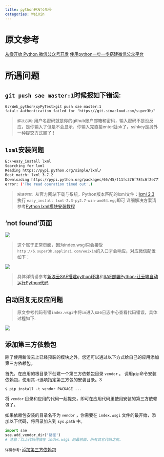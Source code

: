 ```yaml
---
title: python开发公众号
categories: WeiXin
---
```


# 原文参考
[从零开始 Python 微信公众号开发](http://www.tuicool.com/articles/36nyU3b)
[使用python一步一步搭建微信公众平台](https://my.oschina.net/yangyanxing/blog/159215)

# 所遇问题
##  `git push sae master:1`时候报如下错误:
``` shell
G:\Web_python\xyPyTest>git push sae master:1
fatal: Authentication failed for 'https://git.sinacloud.com/super3h/'
```
> `解决方案:`用户名密码就是你的github账户邮箱和密码，输入密码不是没反应，是你输入了但是不会显示，你输入完直接enter就ok了，sshkey是另外一种提交方式罢了！

## `lxml`安装问题
``` bash
E:\>easy_install lxml
Searching for lxml
Reading https://pypi.python.org/simple/lxml/
Best match: lxml 3.7.2
Downloading https://pypi.python.org/packages/66/45/f11fc376f784c6f2e77ffc7a9d02374ff3ceb07ede8c56f918939409577c/lxml-3.7.2.tar.gz#md5=8dcf8d6c692b7aed9370f7462ff09935
error: ('The read operation timed out',)
```
> `解决方案:`
> 从官方网站下载与系统，Python版本匹配的lxml文件：[lxml 2.3](http://pypi.python.org/pypi/lxml/2.3/)
> 执行 `easy_install lxml-2.3-py2.7-win-amd64.egg`即可
> 详细解决方案请参考[Python lxml模块安装教程](http://www.jb51.net/article/67125.htm)

## ‘not found’页面
![](WeiXin-Python/1.png)
> 这个属于正常页面，因为index.wsgi只会接受`http://6.super3h.applinzi.com/weixin`的入口才会响应，对应微信配置如下：

![](WeiXin-Python/2.png)
> 具体详情请参考[新浪云SAE搭建python环境](http://www.cnblogs.com/yym2013/p/5962208.html)和[SAE部署Python-让云端自动运行Python代码](http://blog.csdn.net/u011659379/article/details/48314317)

## 自动回复无反应问题
> 原文参考代码有错`index.wsgi`中将`im`进入sae日志中心查看代码错误，具体过程如下:

![](WeiXin-Python/3.png)

## 添加第三方依赖包
除了使用新浪云上已经预装的模块之外，您还可以通过以下方式给自己的应用添加第三方依赖包。

首先，在应用的根目录下创建一个第三方依赖包目录 `vendor` 。
调用` pip `命令安装依赖包，使用其` -t `选项指定第三方包的安装目录。3
``` shell
$ pip install -t vendor PACKAGE ...
```
将 `vendor` 目录和应用的代码一起提交，即可在应用代码里使用安装的第三方依赖包了。

如果依赖包安装的目录名不为 `vendor` ，你需要在 `index.wsgi` 文件的最开始，添加以下代码，将目录加入到 `sys.path` 中。
``` python
import sae
sae.add_vendor_dir('路径')
# 注意：以上代码得放在 index.wsgi 的最前面，所有其它代码之前。
```

`详情参考:`[添加第三方依赖包](https://www.sinacloud.com/doc/sae/python/tools.html#tian-jia-di-san-fang-yi-lai-bao)